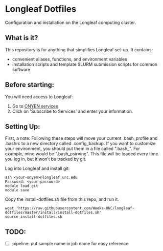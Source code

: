 Longleaf Dotfiles
================================================================================
Configuration and installation on the Longleaf computing cluster.

What is it?
--------------------------------------------------------------------------------
This repository is for anything that simplifies Longleaf set-up. It contains:
- convenient aliases, functions, and environment variables
- installation scripts and template SLURM submission scripts for common software

Before starting:
--------------------------------------------------------------------------------
You will need access to Longleaf:
1. Go to [ONYEN services](https://its.unc.edu/onyen-services/)
2. Click on 'Subscribe to Services' and enter your information.

Setting Up:
--------------------------------------------------------------------------------
First, a note: Following these steps will move your current .bash_profile and
.bashrc to a new directory called .config_backup. If you want to customize your
environment, you should put them in a file called ".bash_<your-onyen>". For
example, mine would be ".bash_psirving". This file will be loaded every time
you log in, but it won't be tracked by git.

Log into Longleaf and install git:
```
ssh <your-onyen>@longleaf.unc.edu
Password: <your-password>
module load git
module save
```
Copy the install-dotfiles.sh file from this repo, and run it.
```
wget 'https://raw.githubusercontent.com/Weeks-UNC/longleaf-dotfiles/master/install/install-dotfiles.sh'
source install-dotfiles.sh
```

TODO:
--------------------------------------------------------------------------------
- [ ] pipeline: put sample name in job name for easy reference
